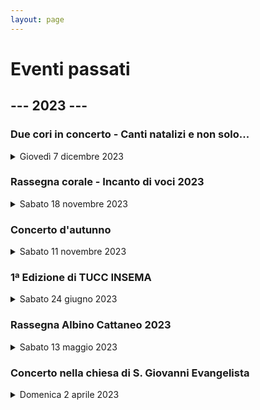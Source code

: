 ```yaml
---
layout: page
---
```


<p></p>

<h1>Eventi passati</h1>

<h2>--- 2023 ---</h2>

<h3>Due cori in concerto - Canti natalizi e non solo...</h3>

<details>
<summary>Giovedì 7 dicembre 2023</summary>
<p>📍 <a href="https://maps.app.goo.gl/yZMctiAScH2e4J647">Chiesa di San Gerardo a Monza</a></p>
<p>⏰ Giovedì 7 dicembre 2023 - ore 21.00</p>

<img class="fit-picture"
     src="https://www.corovimercate.it/assets/img/Volantino_Monza_7-12-23.jpg"
     alt="Foto del coro">  
</details>

<h3>Rassegna corale - Incanto di voci 2023</h3>

<details>
<summary>Sabato 18 novembre 2023</summary>
<p>📍 <a href="https://maps.app.goo.gl/wNMy5yqLDszWhJcS6">Chiesa di Santa Maria Assunta a Dolzago</a></p>
<p>⏰ Sabato 18 novembre 2023 - ore 21.00</p>

<p>📖 <a href="https://www.corovimercate.it/assets/img/Rassegna_2023_Nov.pdf">Scarica il programma</a></p>
</details>

<h3>Concerto d'autunno</h3>

<details>
<summary>Sabato 11 novembre 2023</summary>
<p>📍 <a href="https://maps.app.goo.gl/sNftYajNJr6fDDU3A">Chiesa di S. Michele Arcangelo ad Oreno</a></p>
<p>⏰ Sabato 11 novembre 2023 - ore 21.00</p>

<p>📖 <a href="https://www.corovimercate.it/assets/img/Programma_Oreno.pdf">Scarica il programma</a></p>

<img class="fit-picture"
     src="https://www.corovimercate.it/assets/img/autunno2023.jpeg"
     alt="Foto del coro"> 
</details>

<h3>1ª Edizione di TUCC INSEMA</h3>

<details>
<summary>Sabato 24 giugno 2023</summary>
<p>📍 <a href="https://goo.gl/maps/DHzcrfC5wkym2u9Y9">Al Basell-Cooperativa Casa del Popolo di Oreno di Vimercate (MB)</a></p>
<p>⏰ Sabato 24 giugno 2023</p>
<p>Una giornata dedicata all’incontro delle associazioni del territorio di Vimercate e non.
L’evento si terra’ il 24 Giugno 2023 presso Al Basell-Cooperativa Casa del Popolo di Oreno di Vimercate (MB), dalle 10 alle 20.</p>

<img class="fit-picture"
     src="https://www.corovimercate.it/assets/img/tuccinsema.jpg"
     alt="Locandina Tucc insema"> 
</details>

<h3>Rassegna Albino Cattaneo 2023</h3>

<details>
<summary>Sabato 13 maggio 2023</summary>
<p>📍 <a href="https://maps.app.goo.gl/XxeCNUesduaP4M9fA">Chiesa parrocchiale Burago di Molgora (MB)</a></p>
<p>⏰ Sabato 13 maggio 2023 - ore 20.45</p>

<img class="fit-picture"
     src="https://www.corovimercate.it/assets/img/burago.jpeg"
     alt="Locandina Burago"> 
</details>

<h3>Concerto nella chiesa di S. Giovanni Evangelista</h3>

<details>
<summary>Domenica 2 aprile 2023</summary>
<p>📍 <a href="https://goo.gl/maps/UuGhB9Chu3fhTbMY6">Bulciago (LC)</a></p>
<p>⏰ Domenica 2 aprile 2023 - ore 20.45</p>

<img class="fit-picture"
     src="https://www.corovimercate.it/cpcv-2023/assets/img/bulciago.jpg"
     alt="Locandina Bulciago LC">
</details>

